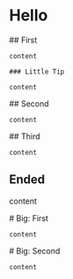 # Hello

<div className="fd-steps">
  <div className="fd-step">
    ## First

    content

    ### Little Tip

    content
  </div>

  <div className="fd-step">
    ## Second

    content
  </div>

  <div className="fd-step">
    ## Third

    content
  </div>
</div>

## Ended

content

<div className="fd-steps">
  <div className="fd-step">
    # Big: First

    content
  </div>

  <div className="fd-step">
    # Big: Second

    content
  </div>
</div>
